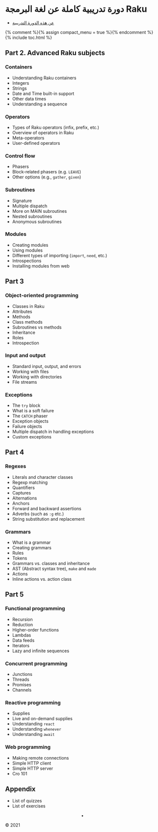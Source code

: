 # دورة تدريبية كاملة عن لغة البرمجة  Raku

* [عن هذه الدورة التدريبية](/about-this-course)

{% comment %}{% assign compact_menu = true %}{% endcomment %}
{% include toc.html %}




## Part 2. Advanced Raku subjects


### Containers

* Understanding Raku containers
* Integers
* Strings
* Date and Time built-in support
* Other data times
* Understanding a sequence

### Operators

* Types of Raku operators (infix, prefix, etc.)
* Overview of operators in Raku
* Meta-operators
* User-defined operators


### Control flow

* Phasers
* Block-related phasers (e.g. `LEAVE`)
* Other options (e.g., `gather`, `given`)


### Subroutines

* Signature
* Multiple dispatch
* More on MAIN subroutines
* Nested subroutines
* Anonymous subroutines


### Modules

* Creating modules
* Using modules
* Different types of importing (`import`, `need`, etc.)
* Introspections
* Installing modules from web



## Part 3


### Object-oriented programming

* Classes in Raku
* Attributes
* Methods
* Class methods
* Subroutines vs methods
* Inheritance
* Roles
* Introspection


### Input and output

* Standard input, output, and errors
* Working with files
* Working with directories
* File streams


### Exceptions

* The `try` block
* What is a soft failure
* The `CATCH` phaser
* Exception objects
* Failure objects
* Multiple dispatch in handling exceptions
* Custom exceptions


## Part 4


### Regexes

* Literals and character classes
* Regexp matching
* Quantifiers
* Captures
* Alternations
* Anchors
* Forward and backward assertions
* Adverbs (such as `:g` etc.)
* String substitution and replacement


### Grammars

* What is a grammar
* Creating grammars
* Rules
* Tokens
* Grammars vs. classes and inheritance
* AST (Abstract syntax tree), `make` and `made`
* Actions
* Inline actions vs. action class


## Part 5


### Functional programming

* Recursion
* Reduction
* Higher-order functions
* Lambdas
* Data feeds
* Iterators
* Lazy and infinite sequences


### Concurrent programming

* Junctions
* Threads
* Promises
* Channels


### Reactive programming

* Supplies
* Live and on-demand supplies
* Understanding `react`
* Understanding `whenever`
* Understanding `await`

### Web programming

* Making remote connections
* Simple HTTP client
* Simple HTTP server
* Cro 101


## Appendix

* List of quizzes
* List of exercises


<center>•</center>

© 2021
